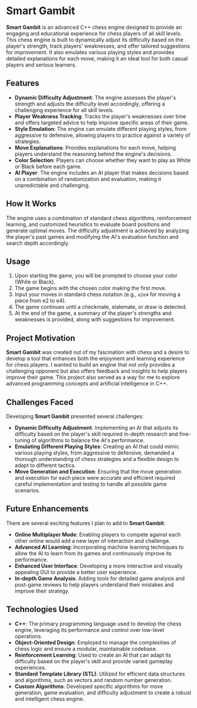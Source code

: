 # Smart Gambit
**Smart Gambit** is an advanced C++ chess engine designed to provide an engaging and educational experience for chess players of all skill levels. This chess engine is built to dynamically adjust its difficulty based on the player's strength, track players' weaknesses, and offer tailored suggestions for improvement. It also emulates various playing styles and provides detailed explanations for each move, making it an ideal tool for both casual players and serious learners.

## Features
- **Dynamic Difficulty Adjustment**: The engine assesses the player's strength and adjusts the difficulty level accordingly, offering a challenging experience for all skill levels.
- **Player Weakness Tracking**: Tracks the player's weaknesses over time and offers targeted advice to help improve specific areas of their game.
- **Style Emulation**: The engine can emulate different playing styles, from aggressive to defensive, allowing players to practice against a variety of strategies.
- **Move Explanations**: Provides explanations for each move, helping players understand the reasoning behind the engine's decisions.
- **Color Selection**: Players can choose whether they want to play as White or Black before each game.
- **AI Player**: The engine includes an AI player that makes decisions based on a combination of randomization and evaluation, making it unpredictable and challenging.

## How It Works
The engine uses a combination of standard chess algorithms, reinforcement learning, and customized heuristics to evaluate board positions and generate optimal moves. The difficulty adjustment is achieved by analyzing the player's past games and modifying the AI's evaluation function and search depth accordingly.

## Usage
1. Upon starting the game, you will be prompted to choose your color (White or Black).
2. The game begins with the chosen color making the first move.
3. Input your moves in standard chess notation (e.g., `e2e4` for moving a piece from e2 to e4).
4. The game continues until a checkmate, stalemate, or draw is detected.
5. At the end of the game, a summary of the player's strengths and weaknesses is provided, along with suggestions for improvement.

## Project Motivation
**Smart Gambit** was created out of my fascination with chess and a desire to develop a tool that enhances both the enjoyment and learning experience for chess players. I wanted to build an engine that not only provides a challenging opponent but also offers feedback and insights to help players improve their game. This project also served as a way for me to explore advanced programming concepts and artificial intelligence in C++.

## Challenges Faced
Developing **Smart Gambit** presented several challenges:
- **Dynamic Difficulty Adjustment**: Implementing an AI that adjusts its difficulty based on the player's skill required in-depth research and fine-tuning of algorithms to balance the AI's performance.  
- **Emulating Different Playing Styles**: Creating an AI that could mimic various playing styles, from aggressive to defensive, demanded a thorough understanding of chess strategies and a flexible design to adapt to different tactics.
- **Move Generation and Execution**: Ensuring that the move generation and execution for each piece were accurate and efficient required careful implementation and testing to handle all possible game scenarios.

## Future Enhancements
There are several exciting features I plan to add to **Smart Gambit**:
- **Online Multiplayer Mode**: Enabling players to compete against each other online would add a new layer of interaction and challenge.
- **Advanced AI Learning**: Incorporating machine learning techniques to allow the AI to learn from its games and continuously improve its performance.
- **Enhanced User Interface**: Developing a more interactive and visually appealing GUI to provide a better user experience.
- **In-depth Game Analysis**: Adding tools for detailed game analysis and post-game reviews to help players understand their mistakes and improve their strategy.

## Technologies Used
- **C++**: The primary programming language used to develop the chess engine, leveraging its performance and control over low-level operations.
- **Object-Oriented Design**: Employed to manage the complexities of chess logic and ensure a modular, maintainable codebase.
- **Reinforcement Learning**: Used to create an AI that can adapt its difficulty based on the player's skill and provide varied gameplay experiences.
- **Standard Template Library (STL)**: Utilized for efficient data structures and algorithms, such as vectors and random number generation.
- **Custom Algorithms**: Developed specific algorithms for move generation, game evaluation, and difficulty adjustment to create a robust and intelligent chess engine.
